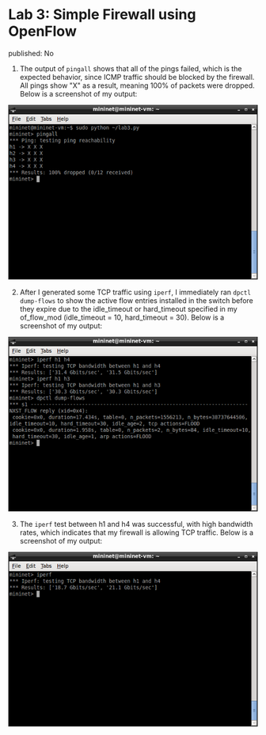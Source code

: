 # Lab 3: Simple Firewall using OpenFlow

published: No

1. The output of `pingall` shows that all of the pings failed, which is the expected behavior, since ICMP traffic should be blocked by the firewall. All pings show "X" as a result, meaning 100% of packets were dropped. Below is a screenshot of my output:

![Untitled.png](Lab%203%20Simple%20Firewall%20using%20OpenFlow%2017cd1b68d0b9463388c6f4384d983480/Untitled.png)

2. After I generated some TCP traffic using `iperf`, I immediately ran `dpctl dump-flows` to show the active flow entries installed in the switch before they expire due to the idle_timeout or hard_timeout specified in my of_flow_mod (idle_timeout = 10, hard_timeout = 30). Below is a screenshot of my output:

![Untitled 1.png](Lab%203%20Simple%20Firewall%20using%20OpenFlow%2017cd1b68d0b9463388c6f4384d983480/Untitled_1.png)

3. The `iperf` test between h1 and h4 was successful, with high bandwidth rates, which indicates that my firewall is allowing TCP traffic. Below is a screenshot of my output:

![Untitled](Lab%203%20Simple%20Firewall%20using%20OpenFlow%2017cd1b68d0b9463388c6f4384d983480/Untitled%201.png)